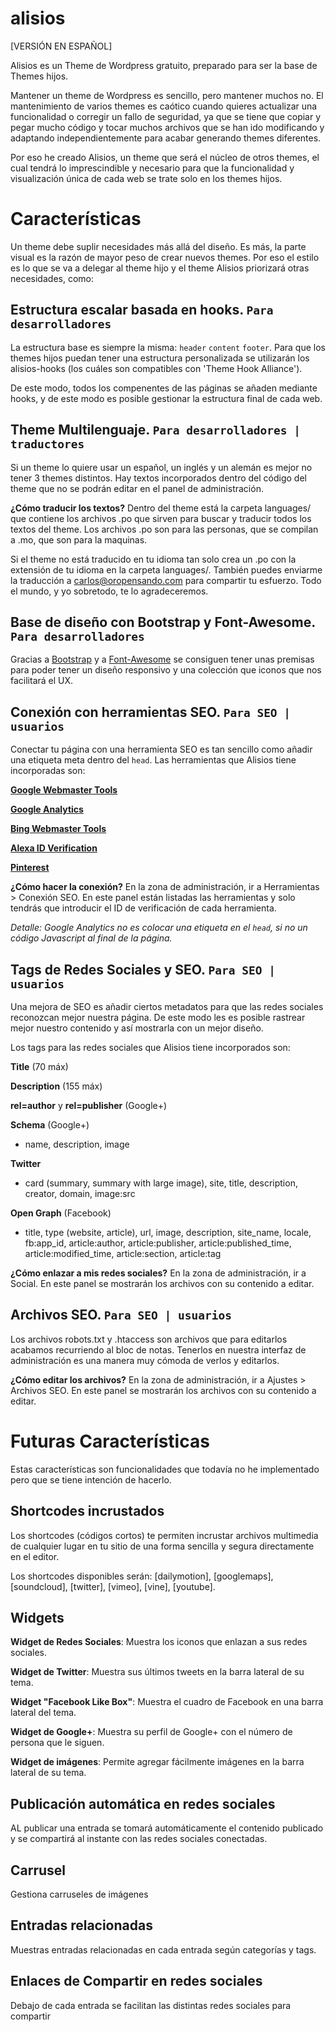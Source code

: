 alisios
=======

[VERSIÓN EN ESPAÑOL]

Alisios es un Theme de Wordpress gratuito, preparado para ser la base de Themes hijos.

Mantener un theme de Wordpress es sencillo, pero mantener muchos no. El mantenimiento de varios themes es caótico cuando quieres actualizar una funcionalidad o corregir un fallo de seguridad, ya que se tiene que copiar y pegar mucho código y tocar muchos archivos que se han ido modificando y adaptando independientemente para acabar generando themes diferentes.

Por eso he creado Alisios, un theme que será el núcleo de otros themes, el cual tendrá lo imprescindible y necesario para que la funcionalidad y visualización única de cada web se trate solo en los themes hijos.

# Características

Un theme debe suplir necesidades más allá del diseño. Es más, la parte visual es la razón de mayor peso de crear nuevos themes. Por eso el estilo es lo que se va a delegar al theme hijo y el theme Alisios priorizará otras necesidades, como:

## Estructura escalar basada en hooks. `Para desarrolladores`

La estructura base es siempre la misma: `header` `content` `footer`. Para que los themes hijos puedan tener una estructura personalizada se utilizarán los alisios-hooks (los cuáles son compatibles con 'Theme Hook Alliance').

De este modo, todos los compenentes de las páginas se añaden mediante hooks, y de este modo es posible gestionar la estructura final de cada web.

## Theme Multilenguaje. `Para desarrolladores | traductores`

Si un theme lo quiere usar un español, un inglés y un alemán es mejor no tener 3 themes distintos. Hay textos incorporados dentro del código del theme que no se podrán editar en el panel de administración.

**¿Cómo traducir los textos?**
Dentro del theme está la carpeta languages/ que contiene los archivos .po que sirven para buscar y traducir todos los textos del theme. Los archivos .po son para las personas, que se compilan a .mo, que son para la maquinas.

Si el theme no está traducido en tu idioma tan solo crea un .po con la extensión de tu idioma en la carpeta languages/. También puedes enviarme la traducción a carlos@oropensando.com para compartir tu esfuerzo. Todo el mundo, y yo sobretodo, te lo agradeceremos.

## Base de diseño con Bootstrap y Font-Awesome. `Para desarrolladores`

Gracias a [Bootstrap](http://getbootstrap.com/getting-started/) y a [Font-Awesome](http://fortawesome.github.io/Font-Awesome/) se consiguen tener unas premisas para poder tener un diseño responsivo y una colección que iconos que nos facilitará el UX.


## Conexión con herramientas SEO. `Para SEO | usuarios`

Conectar tu página con una herramienta SEO es tan sencillo como añadir una etiqueta meta dentro del `head`. Las herramientas que Alisios tiene incorporadas son:

[**Google Webmaster Tools**](https://www.google.com/webmasters/verification/)

[**Google Analytics**](https://www.google.com/analytics/web/)

[**Bing Webmaster Tools**](http://www.bing.com/toolbox/webmaster/#/Dashboard/)

[**Alexa ID Verification**](http://www.alexa.com/siteowners/claim)

[**Pinterest**](https://help.pinterest.com/es/articles/verify-your-website)

**¿Cómo hacer la conexión?**
En la zona de administración, ir a Herramientas > Conexión SEO. En este panel están listadas las herramientas y solo tendrás que introducir el ID de verificación de cada herramienta.

*Detalle: Google Analytics no es colocar una etiqueta en el `head`, si no un código Javascript al final de la página.*

## Tags de Redes Sociales y SEO. `Para SEO | usuarios`

Una mejora de SEO es añadir ciertos metadatos para que las redes sociales reconozcan mejor nuestra página. De este modo les es posible rastrear mejor nuestro contenido y así mostrarla con un mejor diseño.

Los tags para las redes sociales que Alisios tiene incorporados son:

**Title** (70 máx)

**Description** (155 máx)

**rel=author** y **rel=publisher** (Google+)

**Schema** (Google+)

- name, description, image

**Twitter**

- card (summary, summary with large image), site, title, description, creator, domain, image:src

**Open Graph** (Facebook)

- title, type (website, article), url, image, description, site_name, locale, fb:app_id, article:author, article:publisher, article:published_time, article:modified_time, article:section, article:tag

**¿Cómo enlazar a mis redes sociales?**
En la zona de administración, ir a Social. En este panel se mostrarán los archivos con su contenido a editar.


## Archivos SEO. `Para SEO | usuarios`

Los archivos robots.txt y .htaccess son archivos que para editarlos acabamos recurriendo al bloc de notas. Tenerlos en nuestra interfaz de administración es una manera muy cómoda de verlos y editarlos.

**¿Cómo editar los archivos?**
En la zona de administración, ir a Ajustes > Archivos SEO. En este panel se mostrarán los archivos con su contenido a editar.

# Futuras Características

Estas características son funcionalidades que todavía no he implementado pero que se tiene intención de hacerlo.

## Shortcodes incrustados

Los shortcodes (códigos cortos) te permiten incrustar archivos multimedia de cualquier lugar en tu sitio de una forma sencilla y segura directamente en el editor.

Los shortcodes disponibles serán: [dailymotion], [googlemaps], [soundcloud], [twitter], [vimeo], [vine], [youtube].

## Widgets

**Widget de Redes Sociales**: Muestra los iconos que enlazan a sus redes sociales.

**Widget de Twitter**: Muestra sus últimos tweets en la barra lateral de su tema.

**Widget "Facebook Like Box"**: Muestra el cuadro de Facebook en una barra lateral del tema.

**Widget de Google+**: Muestra su perfil de Google+ con el número de persona que le siguen.

**Widget de imágenes**: Permite agregar fácilmente imágenes en la barra lateral de su tema.

## Publicación automática en redes sociales

AL publicar una entrada se tomará automáticamente el contenido publicado y se compartirá al instante con las redes sociales conectadas.

## Carrusel

Gestiona carruseles de imágenes

## Entradas relacionadas

Muestras entradas relacionadas en cada entrada según categorías y tags.

## Enlaces de Compartir en redes sociales

Debajo de cada entrada se facilitan las distintas redes sociales para compartir